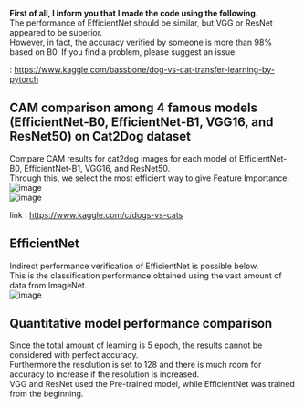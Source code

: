 **First of all, I inform you that I made the code using the following.**  
The performance of EfficientNet should be similar, but VGG or ResNet appeared to be superior.  
However, in fact, the accuracy verified by someone is more than 98% based on B0. If you find a problem, please suggest an issue.

: https://www.kaggle.com/bassbone/dog-vs-cat-transfer-learning-by-pytorch
##  CAM comparison among 4 famous models (EfficientNet-B0, EfficientNet-B1, VGG16, and ResNet50) on Cat2Dog dataset
Compare CAM results for cat2dog images for each model of EfficientNet-B0, EfficientNet-B1, VGG16, and ResNet50.  
Through this, we select the most efficient way to give Feature Importance.  
![image](https://user-images.githubusercontent.com/40943064/133630586-1bbb498f-63ae-4d06-a826-649ef1e73de2.png)  
![image](https://user-images.githubusercontent.com/40943064/133632417-909207e5-6350-41d5-9c2b-30ad214568d8.png)  

link : https://www.kaggle.com/c/dogs-vs-cats  
## EfficientNet
Indirect performance verification of EfficientNet is possible below.  
This is the classification performance obtained using the vast amount of data from ImageNet.  
![image](https://user-images.githubusercontent.com/40943064/133631365-1e1a1cd7-5b0d-437b-a1ef-b448ad91beb4.png)

## Quantitative model performance comparison
  
Since the total amount of learning is 5 epoch, the results cannot be considered with perfect accuracy.  
Furthermore the resolution is set to 128 and there is much room for accuracy to increase if the resolution is increased.  
VGG and ResNet used the Pre-trained model, while EfficientNet was trained from the beginning.


